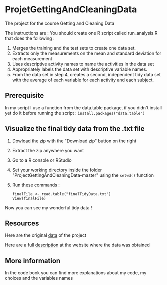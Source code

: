 # ProjetGettingAndCleaningData  
The project for the course Getting and Cleaning Data

The instructions are :
You should create one R script called run_analysis.R that does the following :

 
1. Merges the training and the test sets to create one data set.
2. Extracts only the measurements on the mean and standard deviation for each measurement 
3. Uses descriptive activity names to name the activities in the data set
4. Appropriately labels the data set with descriptive variable names.
5. From the data set in step 4, creates a second, independent tidy data set with the average of each variable for each activity and each subject.


## Prerequisite  
In my script I use a function from the data.table package, if you didn't install yet do it before running the script :
  `install.packages("data.table")`
    
## Visualize the final tidy data from the .txt file  
1. Dowload the zip with the "Download zip" button on the right
2. Extract the zip anywhere you want
3. Go to a R console or RStudio
4. Set your working directory inside the folder "ProjectGettingAndCleaningData-master" using the `setwd()` function
5. Run these commands :  


    `finalFile <- read.table("finalTidyData.txt")`  
    `View(finalFile)`  
    
    
Now you can see my wonderful tidy data !

## Resources  
Here are the original [data](https://d396qusza40orc.cloudfront.net/getdata%2Fprojectfiles%2FUCI%20HAR%20Dataset.zip) of the project

Here are a full [description](http://archive.ics.uci.edu/ml/datasets/Human+Activity+Recognition+Using+Smartphones) at the website where the data was obtained

## More information  
In the code book you can find more explanations about my code, my choices and the variables names